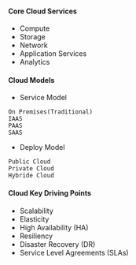 #### Core Cloud Services
* Compute
* Storage
* Network
* Application Services
* Analytics

#### Cloud Models 
* Service Model
```
On Premises(Traditional)
IAAS
PAAS
SAAS
```
* Deploy Model
```
Public Cloud
Private Cloud
Hybride Cloud
```
#### Cloud Key Driving Points
* Scalability
* Elasticity
* High Availability (HA) 
* Resiliency
* Disaster Recovery (DR)
* Service Level Agreements (SLAs)
